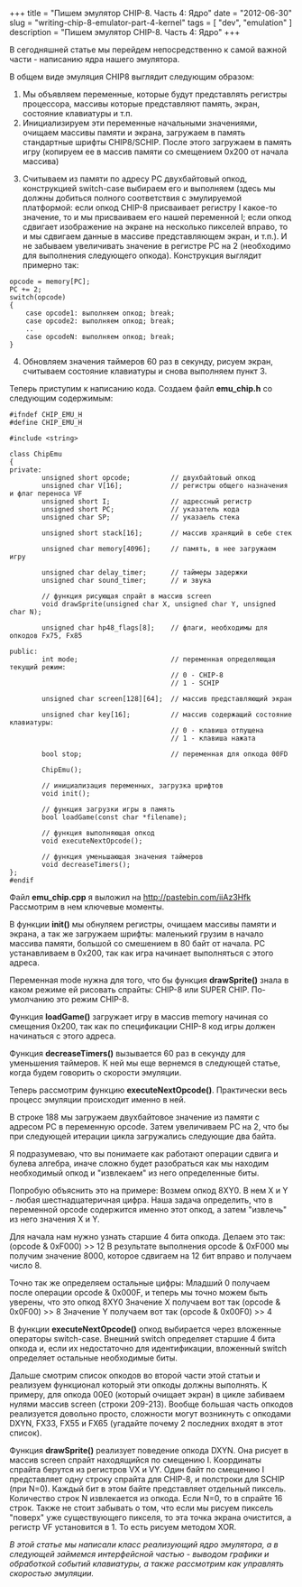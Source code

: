 +++
title = "Пишем эмулятор CHIP-8. Часть 4: Ядро"
date = "2012-06-30"
slug = "writing-chip-8-emulator-part-4-kernel"
tags = [ "dev", "emulation" ]
description = "Пишем эмулятор CHIP-8. Часть 4: Ядро"
+++

В сегодняшней статье мы перейдем непосредственно к самой важной части - написанию ядра нашего эмулятора.

В общем виде эмуляция CHIP8 выглядит следующим образом:

 1. Мы объявляем переменные, которые будут представлять регистры процессора, массивы которые представляют память, экран, состояние клавиатуры и т.п.
 2. Инициализируем эти переменные начальными значениями, очищаем массивы памяти и экрана, загружаем в память стандартные шрифты CHIP8/SCHIP. После этого загружаем в память игру (копируем ее в массив памяти со смещением 0x200 от начала массива)
<!-- TEASER_END -->
 3. Считываем из памяти по адресу PC двухбайтовый опкод, конструкцией switch-case выбираем его и выполняем (здесь мы должны добиться полного соответствия с эмулируемой платформой: если опкод CHIP-8 присваивает регистру I какое-то значение, то и мы присваиваем его нашей переменной I; если опкод сдвигает изображение на экране на несколько пикселей вправо, то и мы сдвигаем данные в массиве представляющем экран, и т.п.). И не забываем увеличивать значение в регистре PC на 2 (необходимо для выполнения следующего опкода). Конструкция выглядит примерно так:
```
opcode = memory[PC];
PC += 2;
switch(opcode)
{
    case opcode1: выполняем опкод; break;
    case opcode2: выполняем опкод; break;
    ..
    case opcodeN: выполняем опкод; break;
}
```
 4. Обновляем значения таймеров 60 раз в секунду, рисуем экран, считываем состояние клавиатуры и снова выполняем пункт 3.

Теперь приступим к написанию кода. Создаем файл **emu_chip.h** со следующим содержимым:
```
#ifndef CHIP_EMU_H
#define CHIP_EMU_H
 
#include <string>
 
class ChipEmu
{
private:
        unsigned short opcode;          // двухбайтовый опкод
        unsigned char V[16];            // регистры общего назначения и флаг переноса VF  
        unsigned short I;               // адрессный регистр
        unsigned short PC;              // указатель кода
        unsigned char SP;               // указаель стека
       
        unsigned short stack[16];       // массив хранящий в себе стек
       
        unsigned char memory[4096];     // память, в нее загружаем игру
 
        unsigned char delay_timer;      // таймеры задержки
        unsigned char sound_timer;      // и звука
 
        // функция рисующая спрайт в массив screen
        void drawSprite(unsigned char X, unsigned char Y, unsigned char N);
 
        unsigned char hp48_flags[8];    // флаги, необходимы для опкодов Fx75, Fx85
 
public:
        int mode;                       // переменная определяющая текущий режим:
                                        // 0 - CHIP-8
                                        // 1 - SCHIP
 
        unsigned char screen[128][64];  // массив представляющий экран
 
        unsigned char key[16];          // массив содержащий состояние клавиатуры:
                                        // 0 - клавиша отпущена
                                        // 1 - клавиша нажата
 
        bool stop;                      // переменная для опкода 00FD
 
        ChipEmu();
 
        // инициализация переменных, загрузка шрифтов
        void init();
 
        // функция загрузки игры в память
        bool loadGame(const char *filename);
 
        // функция выполняющая опкод
        void executeNextOpcode();
 
        // функция уменьшающая значения таймеров
        void decreaseTimers();
};
#endif
```

Файл **emu_chip.cpp** я выложил на <http://pastebin.com/iiAz3Hfk> Рассмотрим в нем ключевые моменты.

В функции **init()** мы обнуляем регистры, очищаем массивы памяти и экрана, а так же загружаем шрифты: маленький грузим в начало массива памяти, большой со смешением в 80 байт от начала. PC устанавливаем в 0x200, так как игра начинает выполняться с этого адреса.

Переменная mode нужна для того, что бы функция **drawSprite()** знала в каком режиме ей рисовать спрайты: CHIP-8 или SUPER CHIP. По-умолчанию это режим CHIP-8.

Функция **loadGame()** загружает игру в массив memory начиная со смещения 0x200, так как по спецификации CHIP-8 код игры должен начинаться с этого адреса.

Функция **decreaseTimers()** вызывается 60 раз в секунду для уменьшения таймеров. К ней мы еще вернемся в следующей статье, когда будем говорить о скорости эмуляции.

Теперь рассмотрим функцию **executeNextOpcode()**. Практически весь процесс эмуляции происходит именно в ней.

В строке 188 мы загружаем двухбайтовое значение из памяти с адресом PC в переменную opcode. Затем увеличиваем PC на 2, что бы при следующей итерации цикла загружались следующие два байта.

Я подразумеваю, что вы понимаете как работают операции сдвига и булева алгебра, иначе сложно будет разобраться как мы находим необходимый опкод и "извлекаем" из него определенные биты.

Попробую объяснить это на примере:
Возмем опкод 8XY0. В нем X и Y - любая шестнадцатеричная цифра. Наша задача определить, что в переменной opcode содержится именно этот опкод, а затем "извлечь" из него значения X и Y.

Для начала нам нужно узнать старшие 4 бита опкода. Делаем это так: (opcode & 0xF000) >> 12
В результате выполнения opcode & 0xF000 мы получим значение 8000, которое сдвигаем на 12 бит вправо и получаем число 8.

Точно так же определяем остальные цифры:
Младший 0 получаем после операции opcode & 0x000F, и теперь мы точно можем быть уверены, что это опкод 8XY0
Значение X получаем вот так (opcode & 0x0F00) >> 8
Значение Y получаем вот так (opcode & 0x00F0) >> 4

В функции **executeNextOpcode()** опкод выбирается через вложенные операторы switch-case. Внешний switch определяет старшие 4 бита опкода и, если их недостаточно для идентификации, вложенный switch определяет остальные необходимые биты.

Дальше смотрим список опкодов во второй части этой статьи и реализуем функционал который эти опкоды должны выполнять.
К примеру, для опкода 00E0 (который очищает экран) в цикле забиваем нулями массив screen (строки 209-213).
Вообще большая часть опкодов реализуется довольно просто, сложности могут возникнуть с опкодами DXYN, FX33, FX55 и FX65 (угадайте почему 2 последних входят в этот список).

Функция **drawSprite()** реализует поведение опкода DXYN. Она рисует в массив screen спрайт находящийся по смещению I. Координаты спрайта берутся из регистров VX и VY.
Один байт по смещению I представляет одну строку спрайта для CHIP-8, и полстроки для SCHIP (при N=0). Каждый бит в этом байте представляет отдельный пиксель. Количество строк N извлекается из опкода. Если N=0, то в спрайте 16 строк. 
Также не стоит забывать о том, что если мы рисуем пиксель "поверх" уже существующего пикселя, то эта точка экрана очистится, а регистр VF установится в 1. То есть рисуем методом XOR.

*В этой статье мы написали класс реализующий ядро эмулятора, а в следующей займемся интерфейсной частью - выводом графики и обработкой событий клавиатуры, а также рассмотрим как управлять скоростью эмуляции.*
